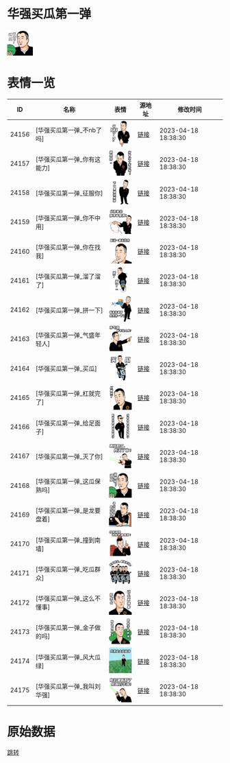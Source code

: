 # 华强买瓜第一弹

<img src="./cover.png" height="60" alt="cover" />

# 表情一览

|ID|名称|表情|源地址|修改时间|
|----|----|----|----|----|
|24156|[华强买瓜第一弹_不nb了吗]|<img src="./pic/024156_%5B华强买瓜第一弹_不nb了吗%5D.png" height="60" alt="不nb了吗"/>|[链接](https://i0.hdslb.com/bfs/garb/6dc659a7ec6448db547c3e9f6fc85fa3b907e749.png)|2023-04-18 18:38:30|
|24157|[华强买瓜第一弹_你有这能力]|<img src="./pic/024157_%5B华强买瓜第一弹_你有这能力%5D.png" height="60" alt="你有这能力"/>|[链接](https://i0.hdslb.com/bfs/garb/fba6e6f6af49b2b90bfcac4aaeb447a1502f34cb.png)|2023-04-18 18:38:30|
|24158|[华强买瓜第一弹_征服你]|<img src="./pic/024158_%5B华强买瓜第一弹_征服你%5D.png" height="60" alt="征服你"/>|[链接](https://i0.hdslb.com/bfs/garb/233250a6c1882e27ecef613decdae20a145628a8.png)|2023-04-18 18:38:30|
|24159|[华强买瓜第一弹_你不中用]|<img src="./pic/024159_%5B华强买瓜第一弹_你不中用%5D.png" height="60" alt="你不中用"/>|[链接](https://i0.hdslb.com/bfs/garb/273e0a78579c0149c1fa1a8828c8ef030c9f6d39.png)|2023-04-18 18:38:30|
|24160|[华强买瓜第一弹_你在找我]|<img src="./pic/024160_%5B华强买瓜第一弹_你在找我%5D.png" height="60" alt="你在找我"/>|[链接](https://i0.hdslb.com/bfs/garb/685ba74fe1b5a3123b023b95c564eb62719b60af.png)|2023-04-18 18:38:30|
|24161|[华强买瓜第一弹_溜了溜了]|<img src="./pic/024161_%5B华强买瓜第一弹_溜了溜了%5D.png" height="60" alt="溜了溜了"/>|[链接](https://i0.hdslb.com/bfs/garb/e536d783dafa3abed5b1cc78ba6ca95af4d4d3b9.png)|2023-04-18 18:38:30|
|24162|[华强买瓜第一弹_拼一下]|<img src="./pic/024162_%5B华强买瓜第一弹_拼一下%5D.png" height="60" alt="拼一下"/>|[链接](https://i0.hdslb.com/bfs/garb/7c36fdcd3b40cb64686eb7ca10247f3278d499ba.png)|2023-04-18 18:38:30|
|24163|[华强买瓜第一弹_气盛年轻人]|<img src="./pic/024163_%5B华强买瓜第一弹_气盛年轻人%5D.png" height="60" alt="气盛年轻人"/>|[链接](https://i0.hdslb.com/bfs/garb/7e167d0c33545a4fc0045da6bf5072fc9db633a1.png)|2023-04-18 18:38:30|
|24164|[华强买瓜第一弹_买瓜]|<img src="./pic/024164_%5B华强买瓜第一弹_买瓜%5D.png" height="60" alt="买瓜"/>|[链接](https://i0.hdslb.com/bfs/garb/d6186cb43cdc21e9a206e96fcd6a15ba1b8446f9.png)|2023-04-18 18:38:30|
|24165|[华强买瓜第一弹_杠就完了]|<img src="./pic/024165_%5B华强买瓜第一弹_杠就完了%5D.png" height="60" alt="杠就完了"/>|[链接](https://i0.hdslb.com/bfs/garb/1c7c706ac19fab758acaba607254b52669eb96cb.png)|2023-04-18 18:38:30|
|24166|[华强买瓜第一弹_给足面子]|<img src="./pic/024166_%5B华强买瓜第一弹_给足面子%5D.png" height="60" alt="给足面子"/>|[链接](https://i0.hdslb.com/bfs/garb/5806ecc008c272cc04e4ba5b47703ca0b0535116.png)|2023-04-18 18:38:30|
|24167|[华强买瓜第一弹_灭了你]|<img src="./pic/024167_%5B华强买瓜第一弹_灭了你%5D.png" height="60" alt="灭了你"/>|[链接](https://i0.hdslb.com/bfs/garb/c4d338ac31331f22a3fe397cc5b7ea75f9f35195.png)|2023-04-18 18:38:30|
|24168|[华强买瓜第一弹_这瓜保熟吗]|<img src="./pic/024168_%5B华强买瓜第一弹_这瓜保熟吗%5D.png" height="60" alt="这瓜保熟吗"/>|[链接](https://i0.hdslb.com/bfs/garb/bde90620911a769c20aee67144f9350920b8e6e9.png)|2023-04-18 18:38:30|
|24169|[华强买瓜第一弹_是龙要盘着]|<img src="./pic/024169_%5B华强买瓜第一弹_是龙要盘着%5D.png" height="60" alt="是龙要盘着"/>|[链接](https://i0.hdslb.com/bfs/garb/7e3e50b5c58413c7afd2511e79e51d0c5bc23109.png)|2023-04-18 18:38:30|
|24170|[华强买瓜第一弹_撞到南墙]|<img src="./pic/024170_%5B华强买瓜第一弹_撞到南墙%5D.png" height="60" alt="撞到南墙"/>|[链接](https://i0.hdslb.com/bfs/garb/f5f00d0b2d9b87844630d5f1873b3cc49fe38236.png)|2023-04-18 18:38:30|
|24171|[华强买瓜第一弹_吃瓜群众]|<img src="./pic/024171_%5B华强买瓜第一弹_吃瓜群众%5D.png" height="60" alt="吃瓜群众"/>|[链接](https://i0.hdslb.com/bfs/garb/18220f3a3622a710748ddad4e91d1c575f6a749b.png)|2023-04-18 18:38:30|
|24172|[华强买瓜第一弹_这么不懂事]|<img src="./pic/024172_%5B华强买瓜第一弹_这么不懂事%5D.png" height="60" alt="这么不懂事"/>|[链接](https://i0.hdslb.com/bfs/garb/5e6b2cea515383c9e1fa6c0ba35b2f75d57161a9.png)|2023-04-18 18:38:30|
|24173|[华强买瓜第一弹_金子做的吗]|<img src="./pic/024173_%5B华强买瓜第一弹_金子做的吗%5D.png" height="60" alt="金子做的吗"/>|[链接](https://i0.hdslb.com/bfs/garb/2a67a86552eec45d4c5aa5cf9e21ee27e182d045.png)|2023-04-18 18:38:30|
|24174|[华强买瓜第一弹_风大瓜绿]|<img src="./pic/024174_%5B华强买瓜第一弹_风大瓜绿%5D.png" height="60" alt="风大瓜绿"/>|[链接](https://i0.hdslb.com/bfs/garb/2cc2da733f38ee87fafd1bdcf0f9029cb4c4aa79.png)|2023-04-18 18:38:30|
|24175|[华强买瓜第一弹_我叫刘华强]|<img src="./pic/024175_%5B华强买瓜第一弹_我叫刘华强%5D.png" height="60" alt="我叫刘华强"/>|[链接](https://i0.hdslb.com/bfs/garb/e11f1bd9308ba1a4abcbc618542bb5729c5c7eed.png)|2023-04-18 18:38:30|

# 原始数据

[跳转](./raw.json)

